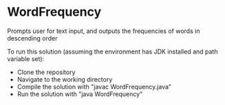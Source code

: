 # WordFrequency
Prompts user for text input, and outputs the frequencies of words in descending order

To run this solution (assuming the environment has JDK installed and path variable set):
 - Clone the repository
 - Navigate to the working directory
 - Compile the solution with "javac WordFrequency.java"
 - Run the solution with "java WordFrequency"